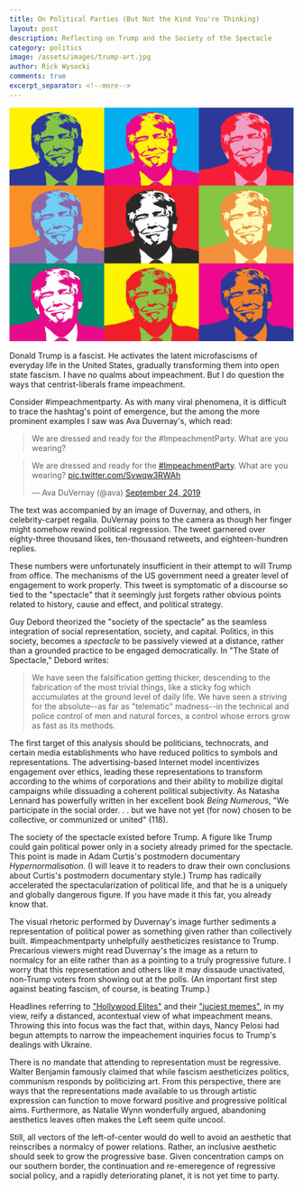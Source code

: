 ```yaml
---
title: On Political Parties (But Not the Kind You're Thinking)
layout: post
description: Reflecting on Trump and the Society of the Spectacle
category: politics
image: /assets/images/trump-art.jpg
author: Rick Wysocki
comments: true
excerpt_separator: <!--more-->
---
```


![Pop art images of  Donald Trump](/assets/images/trump-art.jpg)

Donald Trump is a fascist. <!--more--> He activates the latent microfascisms of everyday life in the United States, gradually transforming them into open state fascism. I have no qualms about impeachment. But I do question the ways that centrist-liberals frame impeachment.

Consider #impeachmentparty. As with many viral phenomena, it is difficult to trace the hashtag's point of emergence, but the among the more prominent examples I saw was Ava Duvernay's, which read:

> We are dressed and ready for the #ImpeachmentParty. What are you wearing?

<blockquote class="twitter-tweet"><p lang="en" dir="ltr">We are dressed and ready for the <a href="https://twitter.com/hashtag/ImpeachmentParty?src=hash&amp;ref_src=twsrc%5Etfw">#ImpeachmentParty</a>. What are you wearing? <a href="https://t.co/Svwqw3RWAh">pic.twitter.com/Svwqw3RWAh</a></p>&mdash; Ava DuVernay (@ava) <a href="https://twitter.com/ava/status/1176631308237197313?ref_src=twsrc%5Etfw">September 24, 2019</a></blockquote> <script async src="https://platform.twitter.com/widgets.js" charset="utf-8"></script>

The text was accompanied by an image of Duvernay, and others, in celebrity-carpet regalia. DuVernay poins to the camera as though her finger might somehow rewind political regression. The tweet garnered over eighty-three thousand likes, ten-thousand retweets, and eighteen-hundren replies.

These numbers were unfortunately insufficient in their  attempt to will Trump from office. The mechanisms of the US government need a greater level of engagement to work properly. This tweet is symptomatic of a discourse so tied to the "spectacle" that it seemingly just forgets rather obvious points related to history, cause and effect, and political strategy.

Guy Debord theorized the "society of the spectacle" as the seamless integration of social representation, society, and capital. Politics, in this society, becomes a *spectacle* to be  passively viewed at a distance, rather than a grounded practice to be engaged democratically. In "The State of Spectacle," Debord writes:

> We have seen the falsification getting thicker, descending to the fabrication of the most trivial things, like a sticky fog which accumulates at the ground level of daily life. We have seen a striving for the absolute--as far as "telematic" madness--in the technical and police control of men and natural forces, a control whose errors grow as fast as its methods.

The first target of this analysis should be politicians, technocrats, and certain media establishments who have reduced politics to symbols and representations. The advertising-based Internet model incentivizes engagement over ethics, leading these representations to transform according to the whims of corporations and their ability to  mobilize digital campaigns while dissuading a coherent political subjectivity. As Natasha Lennard has powerfully written in her excellent book *Being Numerous*, "We participate in the social order. . . but we have not yet (for now) chosen to be collective, or communized or united" (118).

The society of the spectacle existed before Trump. A figure like Trump could gain political power only in a society already primed for the spectacle. This point is made in Adam Curtis's postmodern documentary *Hypernormalisation*. (I will leave it to readers to draw their own conclusions about Curtis's postmodern documentary style.) Trump has radically accelerated the spectacularization of political life, and that he is a uniquely and globally dangerous figure. If you have made it this far, you already know that.

The visual rhetoric performed by Duvernay's image further sediments a representation of political power as something given rather than collectively built. #impeachmentparty unhelpfully aestheticizes resistance to Trump. Precarious viewers might read Duvernay's the image as a return to normalcy for an elite rather than as a pointing to a truly progressive future. I worry that this representation and others like it may dissaude unactivated, non-Trump voters from showing out at the polls. (An important first step against beating fascism, of course, is beating Trump.)

Headlines referring to ["Hollywood Elites"](https://www.dailymail.co.uk/news/article-7501249/Rosie-ODonnell-Ava-Duvernay-Hollywood-elites-celebrating-Pelosis-impeachment-inquiry.html) and their ["juciest memes"](https://www.teenvogue.com/story/juiciest-donald-trump-impeachment-memes-nancy-pelosi), in my view, reify a distanced, acontextual view of what impeachment means. Throwing this into focus was the fact that, within days, Nancy Pelosi had  begun attempts to narrow the impeachement inquiries focus to Trump's dealings with Ukraine.

There is no mandate that attending to representation must be regressive. Walter Benjamin famously claimed that while fascism aestheticizes politics, communism responds by politicizing art. From this perspective, there are ways that the representations made available to us through artistic expression can function to move forward positive and progressive political aims. Furthermore, as Natalie Wynn wonderfully argued, abandoning aesthetics leaves often makes the Left seem quite uncool.

Still, all vectors of the left-of-center would do well to avoid an aesthetic that reinscribes a normalcy of power relations. Rather, an inclusive aesthetic should seek to grow the progressive base. Given concentration camps on our southern border, the continuation and re-emeregence of regressive social policy, and a rapidly deteriorating planet, it is not yet time to party.
